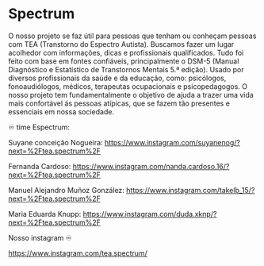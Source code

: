 # Spectrum
O nosso projeto se faz útil para pessoas que tenham ou conheçam pessoas com TEA (Transtorno do Espectro Autista). 
Buscamos fazer um lugar acolhedor com informações, dicas e profissionais qualificados. 
Tudo foi feito com base em fontes confiáveis, principalmente o DSM-5 (Manual Diagnóstico e Estatístico de Transtornos Mentais 5.ª edição). Usado por diversos profissionais da saúde e da educação, como: psicólogos, fonoaudiólogos, médicos, terapeutas ocupacionais e psicopedagogos. 
O nosso projeto tem fundamentalmente o objetivo de ajuda a trazer uma vida mais confortável ás pessoas atípicas, que se fazem tão presentes e essenciais em nossa sociedade.

♾️ time Espectrum:

Suyane conceição Nogueira: https://www.instagram.com/suyanenog/?next=%2Ftea.spectrum%2F

Fernanda Cardoso: https://www.instagram.com/nanda.cardoso.16/?next=%2Ftea.spectrum%2F

Manuel Alejandro Muñoz González: https://www.instagram.com/takelb_15/?next=%2Ftea.spectrum%2F

Maria Eduarda Knupp: https://www.instagram.com/duda.xknp/?next=%2Ftea.spectrum%2F

Nosso instagram ♾️

https://www.instagram.com/tea.spectrum/
